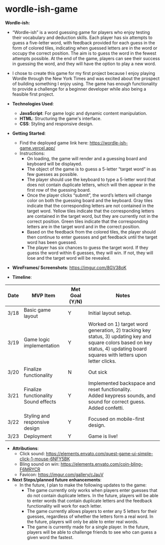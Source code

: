 # wordle-ish-game

**Wordle-ish:** 

- “Wordle-ish” is a word guessing game for players who enjoy testing their vocabulary and deduction skills. Each player has six attempts to guess a five-letter word, with feedback provided for each guess in the form of colored tiles, indicating when guessed letters are in the word or occupy the correct position. The aim is to guess the word in the fewest attempts possible. At the end of the game, players can see their success in guessing the word, and they will have the option to play a new word.
- I chose to create this game for my first project because I enjoy playing Wordle through the New York Times and was excited about the prospect of building something I enjoy using. The game has enough functionality to provide a challenge for a beginner developer while also being a feasible first project.

- **Technologies Used**:
    - **JavaScript**: For game logic and dynamic content manipulation.
    - **HTML**: Structuring the game's interface.
    - **CSS**: Styling and responsive design.

- **Getting Started**:
    - Find the deployed game link here: https://wordle-ish-game.vercel.app/
    - Instructions:
        - On loading, the game will render and a guessing board and keyboard will be displayed.
        - The object of the game is to guess a 5-letter “target word” in as few guesses as possible.
        - The player should use the keyboard to type a 5-letter word that does not contain duplicate letters, which will then appear in the first row of the guessing board.
        - Once the player clicks “submit”, the word’s letters will change color on both the guessing board and the keyboard. Gray tiles indicate that the corresponding letters are not contained in the target word. Yellow tiles indicate that the corresponding letters are contained in the target word, but they are currently not in the correct position. Green tiles indicate that the corresponding letters are in the target word and in the correct position.
        - Based on the feedback from the colored tiles, the player should then continue to enter guesses and get feedback until the target word has been guessed.
        - The player has six chances to guess the target word. If they guess the word within 6 guesses, they will win. If not, they will lose and the target word will be revealed.
- **WireFrames/ Screenshots**: https://imgur.com/8GV38oK
- **Timeline**:
    
    
| Date | MVP Item                     | Met Goal (Y/N) | Notes                                                                                                                                                                      |
|------|------------------------------|----------------|----------------------------------------------------------------------------------------------------------------------------------------------------------------------------|
| 3/18 | Basic game layout            | Y              | Initial layout setup.                                                                                                                                                      |
| 3/19 | Game logic implementation    | Y              | Worked on 1) target word generation, 2) tracking key status, 3) updating key and square colors based on key status, 4) updating board squares with letters upon letter clicks. |
| 3/20 | Finalize functionality       | N              | Out sick                                                                                                                                                                   |
| 3/21 | Finalize functionality <br> Sound effects | Y              | Implemented backspace and reset functionality. <br> Added keypress sounds, and sound for correct guess. <br> Added confetti.                                                |
| 3/22 | Styling and responsive design| Y              | Focused on mobile-first design.                                                                                                                                            |
| 3/23 | Deployment                   | Y              | Game is live!                                                                                                                                                              |

- **Attributions**:
    - Click sound: https://elements.envato.com/quest-game-ui-simple-click-1-mouse-6NFY5BK
    - Bling sound on win: https://elements.envato.com/coin-bling-F6MRYCR
    - Favicon: https://imgur.com/gallery/cJauV
- **Next Steps/planned future enhancements**:
    - In the future, I plan to make the following updates to the game:
        - The game currently only works when players enter guesses that do not contain duplicate letters. In the future, players will be able to enter words that contain duplicate letters and the feedback functionality will work for each letter.
        - The game currently allows players to enter any 5 letters for their guesses, regardless of whether the letters form a real word. In the future,  players will only be able to enter real words.
        - The game is currently made for a single player. In the future, players will be able to challenge friends to see who can guess a given word the fastest.